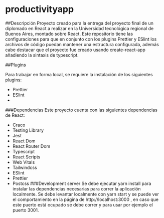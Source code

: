 # productivityapp


##Descripción
Proyecto creado para la entrega del proyecto final de un diplomado en React a realizar en la Universidad tecnológica regional de Buenos Aires, montado sobre React. Este repositorio tiene las configuraciones para que en conjunto con los plugins Prettier y ESlint los archivos de código puedan mantener una estructura configurada, además cabe destacar que el proyecto fue creado usando create-react-app añadiendo la sintaxis de typescript.

##Plugins

Para trabajar en forma local, se requiere la instalación de los siguientes plugins:
- Prettier
- ESlint
- 
###Dependencias
Este proyecto cuenta con las siguientes dependencias de React:
- Craco
- Testing Library
- Jest
- React Dom
- React Router Dom
- Typescript
- React Scripts
- Web Vitals
- Tailwindcss
- ESlint
- Prettier
- Postcss
###Development server
Se debe ejecutar yarn install para instalar las dependencias necesarias para correr la aplicación localmente. Se debe levantar localmente con yarn start y se puede ver el comportamiento en la página de http://localhost:3000 , en caso que este puerto está ocupado se debe correr y para usar por ejemplo el puerto 3001.
